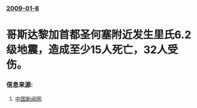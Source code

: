 ### [2009-01-8](/news/2009/01/8/index.md)

##### 
# 哥斯达黎加首都圣何塞附近发生里氏6.2级地震，造成至少15人死亡，32人受伤。




### 信息来源:

1. [中国新闻网](http://www.chinanews.com.cn/gj/lm/news/2009/01-10/1522434.shtml)
